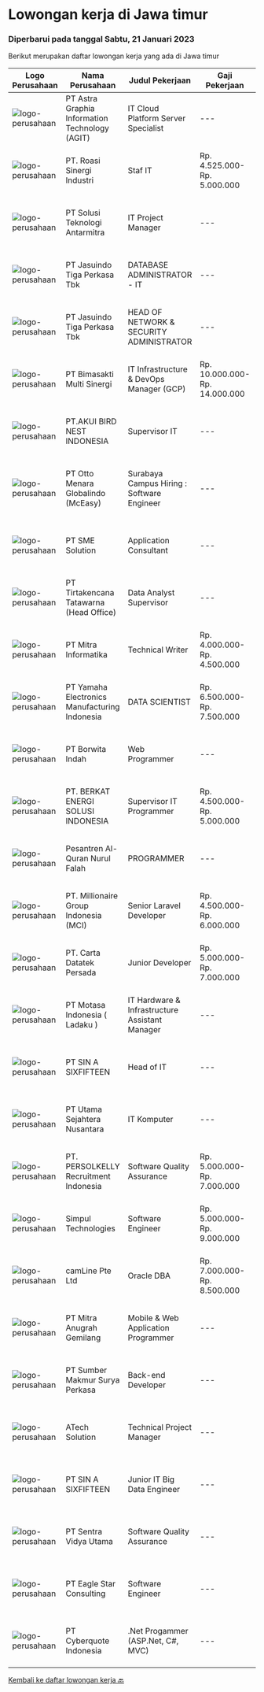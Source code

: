 
  # Lowongan kerja di Jawa timur

  ### Diperbarui pada tanggal Sabtu, 21 Januari 2023

  Berikut merupakan daftar lowongan kerja yang ada di Jawa timur

  |Logo Perusahaan | Nama Perusahaan | Judul Pekerjaan | Gaji Pekerjaan | Lokasi | Deskripsi | Tanggal diunggah | Pranala |
  | -------------- | --------------- | --------------- | --------- | --------- | -------------- | ------- | ----------- |
  |![logo-perusahaan](https://image-service-cdn.seek.com.au/ff352750bbaae6c058ba966669028ee6505d9f4a/ee4dce1061f3f616224767ad58cb2fc751b8d2dc)|PT Astra Graphia Information Technology (AGIT)|IT Cloud Platform Server Specialist|---|Jawa Timur|- Familiar with IT cloud platform.- Print driver/que Administration on Windows Server Minimal Requirement :1. Have A Bachelor’s degree in information...|Jumat, 20 Januari 2023|https://www.jobstreet.co.id/id/job/it-cloud-platform-server-specialist-4191046?token=0~7abfc95e-64b5-416c-a2bf-c9abd500caab&sectionRank=1&jobId=jobstreet-id-job-4191046|
|![logo-perusahaan](https://image-service-cdn.seek.com.au/45fe913f826e870a0c5b144f6b36ce9a37beffa3/ee4dce1061f3f616224767ad58cb2fc751b8d2dc)|PT. Roasi Sinergi Industri|Staf IT|Rp. 4.525.000-Rp. 5.000.000|Surabaya|Tugas &amp; Tanggung Jawab: Merancang dan membuat aplikasi desktop dan web Melakukan pengembangan aplikasi secara internal untuk kebutuhan perusahaan...|Jumat, 20 Januari 2023|https://www.jobstreet.co.id/id/job/staf-it-4190977?token=0~7abfc95e-64b5-416c-a2bf-c9abd500caab&sectionRank=2&jobId=jobstreet-id-job-4190977|
|![logo-perusahaan](https://image-service-cdn.seek.com.au/b91a962bccb5a17115539dbfd3234278c7e48e43/ee4dce1061f3f616224767ad58cb2fc751b8d2dc)|PT Solusi Teknologi Antarmitra|IT Project Manager|---|Surabaya|PT. Solusi Teknologi Antarmitra is pleased to announce a job opening for the position of IT Project Manager. We are seeking a skilled and highly...|Jumat, 20 Januari 2023|https://www.jobstreet.co.id/id/job/it-project-manager-4177584?token=0~7abfc95e-64b5-416c-a2bf-c9abd500caab&sectionRank=3&jobId=jobstreet-id-job-4177584|
|![logo-perusahaan](https://image-service-cdn.seek.com.au/af38d604e6f81bafc849d1c25c6e20a1e8cbc479/ee4dce1061f3f616224767ad58cb2fc751b8d2dc)|PT Jasuindo Tiga Perkasa Tbk|DATABASE ADMINISTRATOR - IT|---|Sidoarjo|SPESIFIKASI PEKERJAAN : Bertanggung jawab dalam  installasi, setup, konfigurasi dan  manajemen database server dalam scope perusahaan....|Kamis, 19 Januari 2023|https://www.jobstreet.co.id/id/job/database-administrator-it-4189202?token=0~7abfc95e-64b5-416c-a2bf-c9abd500caab&sectionRank=4&jobId=jobstreet-id-job-4189202|
|![logo-perusahaan](https://image-service-cdn.seek.com.au/f9cd043f1011fee386470591649d3e30b502df59/ee4dce1061f3f616224767ad58cb2fc751b8d2dc)|PT Jasuindo Tiga Perkasa Tbk|HEAD OF NETWORK & SECURITY ADMINISTRATOR|---|Sidoarjo|Kualifikasi : Pendidikan Minimal S1 Teknik Informatika/ Teknik Elektro Mempunyai pengalaman minimal 3 tahun dibidang yang sama Memiliki sertifikasi...|Jumat, 20 Januari 2023|https://www.jobstreet.co.id/id/job/head-of-network-security-administrator-4191365?token=0~7abfc95e-64b5-416c-a2bf-c9abd500caab&sectionRank=5&jobId=jobstreet-id-job-4191365|
|![logo-perusahaan](https://image-service-cdn.seek.com.au/3c3597528a656ba0a7299263a04fc9ed9cb02b85/ee4dce1061f3f616224767ad58cb2fc751b8d2dc)|PT Bimasakti Multi Sinergi|IT Infrastructure & DevOps Manager (GCP)|Rp. 10.000.000-Rp. 14.000.000|Sidoarjo|Job descriptions- Lead &amp; manage objective of tim IT Network &amp; DevOps- Ensure availability of all BMS infrastructure achieve Standard SLA-...|Kamis, 19 Januari 2023|https://www.jobstreet.co.id/id/job/it-infrastructure-devops-manager-gcp-4189152?token=0~7abfc95e-64b5-416c-a2bf-c9abd500caab&sectionRank=6&jobId=jobstreet-id-job-4189152|
|![logo-perusahaan](https://image-service-cdn.seek.com.au/12760394e9a7f90aefbcbab5c544c640cfa43460/ee4dce1061f3f616224767ad58cb2fc751b8d2dc)|PT.AKUI BIRD NEST INDONESIA|Supervisor IT|---|Jawa Timur|Usia Minimal 30 Tahun Pendidikan Minimal S1 Teknik Informatika Berpengalaman di Bidangnya Minimal 3 Tahun Memahami Mikrotik Menguasai Pemrograman...|Selasa, 17 Januari 2023|https://www.jobstreet.co.id/id/job/supervisor-it-4186521?token=0~7abfc95e-64b5-416c-a2bf-c9abd500caab&sectionRank=7&jobId=jobstreet-id-job-4186521|
|![logo-perusahaan](https://image-service-cdn.seek.com.au/d2fdc8f770780672c481f96da84f09bace4e0084/ee4dce1061f3f616224767ad58cb2fc751b8d2dc)|PT Otto Menara Globalindo (McEasy)|Surabaya Campus Hiring : Software Engineer|---|Surabaya|Join us to connecting transportation and supply chain ecosystem in Indonesia. We are looking for Backend, Front End &amp; QA Engineer.If you are final...|Kamis, 19 Januari 2023|https://www.jobstreet.co.id/id/job/surabaya-campus-hiring-%3A-software-engineer-4190463?token=0~7abfc95e-64b5-416c-a2bf-c9abd500caab&sectionRank=8&jobId=jobstreet-id-job-4190463|
|![logo-perusahaan](https://image-service-cdn.seek.com.au/f0cc6ba1828627c44076452213cbe473e760a860/ee4dce1061f3f616224767ad58cb2fc751b8d2dc)|PT SME Solution|Application Consultant|---|Jakarta Raya|ERP APPLICATION CONSULTANT(CODE: AC-JKT or AC-SBY) • Will be based in Jakarta (JKT) or Surabaya (SBY)• Bachelor Degree from reputable university with...|Kamis, 19 Januari 2023|https://www.jobstreet.co.id/id/job/application-consultant-4176296?token=0~7abfc95e-64b5-416c-a2bf-c9abd500caab&sectionRank=9&jobId=jobstreet-id-job-4176296|
|![logo-perusahaan](https://image-service-cdn.seek.com.au/725461b71fc06dfe5702e54b92b04367f87ca58d/ee4dce1061f3f616224767ad58cb2fc751b8d2dc)|PT Tirtakencana Tatawarna (Head Office)|Data Analyst Supervisor|---|Surabaya|Kualifikasi: Pendidikan minimal S1 bidang Informatika Memiliki pengalaman minimal 2 tahun di dalam bidang analisa data. Memiliki kemampuan di dalam...|Kamis, 19 Januari 2023|https://www.jobstreet.co.id/id/job/data-analyst-supervisor-4189981?token=0~7abfc95e-64b5-416c-a2bf-c9abd500caab&sectionRank=10&jobId=jobstreet-id-job-4189981|
|![logo-perusahaan](https://image-service-cdn.seek.com.au/f41a3a3e89984f2dabec38a3b33e4fa0e4b94970/ee4dce1061f3f616224767ad58cb2fc751b8d2dc)|PT Mitra Informatika|Technical Writer|Rp. 4.000.000-Rp. 4.500.000|Surabaya|Responsibilities Write software technical document (documentation and user guide) Communicate with software developer and software tester to find...|Kamis, 19 Januari 2023|https://www.jobstreet.co.id/id/job/technical-writer-4189945?token=0~7abfc95e-64b5-416c-a2bf-c9abd500caab&sectionRank=11&jobId=jobstreet-id-job-4189945|
|![logo-perusahaan](https://image-service-cdn.seek.com.au/d973cc7864796747534dbabf1d4f648f11d31c80/ee4dce1061f3f616224767ad58cb2fc751b8d2dc)|PT Yamaha Electronics Manufacturing Indonesia|DATA SCIENTIST|Rp. 6.500.000-Rp. 7.500.000|Pasuruan|Responsibilities:  Collaborates with members of design, production, quality and engineering teams to improve electronics manufacturing processes and...|Jumat, 20 Januari 2023|https://www.jobstreet.co.id/id/job/data-scientist-4190692?token=0~7abfc95e-64b5-416c-a2bf-c9abd500caab&sectionRank=12&jobId=jobstreet-id-job-4190692|
|![logo-perusahaan](https://image-service-cdn.seek.com.au/8fb52cb83f97a565f08e94560c6afad624216653/ee4dce1061f3f616224767ad58cb2fc751b8d2dc)|PT Borwita Indah|Web Programmer|---|Jakarta Raya|Job Description :(Placement : Jakarta &amp; Sidoarjo)The ideal candidate is a creative problem solver who will work in coordination with...|Kamis, 19 Januari 2023|https://www.jobstreet.co.id/id/job/web-programmer-4167259?token=0~7abfc95e-64b5-416c-a2bf-c9abd500caab&sectionRank=13&jobId=jobstreet-id-job-4167259|
|![logo-perusahaan](https://image-service-cdn.seek.com.au/3e047b315c7d04b98ac6c18ccafa238477895f53/ee4dce1061f3f616224767ad58cb2fc751b8d2dc)|PT. BERKAT ENERGI SOLUSI INDONESIA|Supervisor IT Programmer|Rp. 4.500.000-Rp. 5.000.000|Pasuruan|Mobile and Web Application Developer Ensure current web application running well Create and design mobile application as company needs Design...|Selasa, 17 Januari 2023|https://www.jobstreet.co.id/id/job/supervisor-it-programmer-4186500?token=0~7abfc95e-64b5-416c-a2bf-c9abd500caab&sectionRank=14&jobId=jobstreet-id-job-4186500|
|![logo-perusahaan](https://image-service-cdn.seek.com.au/1fb0e17d2f75740b9ecf56891342696fdefed60d/ee4dce1061f3f616224767ad58cb2fc751b8d2dc)|Pesantren Al-Quran Nurul Falah|PROGRAMMER|---|Surabaya|KUALIFIKASI Usia Maksimal 27 tahun Lulusan D3/S1 (Sistem Informasi/Teknik Informatika) Siap Bekerja TIM Kreatif Inovatif &amp; Ulet Menguasai...|Rabu, 18 Januari 2023|https://www.jobstreet.co.id/id/job/programmer-4188435?token=0~7abfc95e-64b5-416c-a2bf-c9abd500caab&sectionRank=15&jobId=jobstreet-id-job-4188435|
|![logo-perusahaan](https://image-service-cdn.seek.com.au/07ee26082354e176479819526a2a2fcad31f0b76/ee4dce1061f3f616224767ad58cb2fc751b8d2dc)|PT. Millionaire Group Indonesia (MCI)|Senior Laravel Developer|Rp. 4.500.000-Rp. 6.000.000|Surabaya|Kandidat harus memiliki setidaknya Diploma, Gelar Sarjana Setidaknya memiliki 2 tahun pengalaman dalam bidang yang sesuai untuk posisi ini. Lebih...|Jumat, 20 Januari 2023|https://www.jobstreet.co.id/id/job/senior-laravel-developer-4191355?token=0~7abfc95e-64b5-416c-a2bf-c9abd500caab&sectionRank=16&jobId=jobstreet-id-job-4191355|
|![logo-perusahaan](https://image-service-cdn.seek.com.au/aa79356642862cf2ee2fc1a9ccb93ba8065240d8/ee4dce1061f3f616224767ad58cb2fc751b8d2dc)|PT. Carta Datatek Persada|Junior Developer|Rp. 5.000.000-Rp. 7.000.000|Jawa Timur|Full Stack DeveloperJob Description: Membuat program berbasis web untuk aplikasi ERP (Inventori, Produksi, dan Akunting) Keahlian Teknis: Bahasa...|Rabu, 18 Januari 2023|https://www.jobstreet.co.id/id/job/junior-developer-4184972?token=0~7abfc95e-64b5-416c-a2bf-c9abd500caab&sectionRank=17&jobId=jobstreet-id-job-4184972|
|![logo-perusahaan](https://image-service-cdn.seek.com.au/f21f727914f248ad77fc3d0c0b65830cc74d1b49/ee4dce1061f3f616224767ad58cb2fc751b8d2dc)|PT Motasa Indonesia ( Ladaku )|IT Hardware & Infrastructure Assistant Manager|---|Mojokerto|Kualifikasi : Pendidikan S1 Jurusan Teknik Informatika / Teknik Komputer Pengalaman Minimal 3 pada posisi IT Hardware &amp; Infrastructure Assistant...|Jumat, 13 Januari 2023|https://www.jobstreet.co.id/id/job/it-hardware-infrastructure-assistant-manager-4181218?token=0~7abfc95e-64b5-416c-a2bf-c9abd500caab&sectionRank=18&jobId=jobstreet-id-job-4181218|
|![logo-perusahaan](https://image-service-cdn.seek.com.au/f7655195ebe9a66381a9ce342b98ad1075910b07/ee4dce1061f3f616224767ad58cb2fc751b8d2dc)|PT SIN A SIXFIFTEEN|Head of IT|---|Pasuruan|Tanggung Jawab: Merencanakan strategi implementasi atas kebijakan perusahaan Memastikan semua sistem IT dapat berjalan dengan lancar Memonitor...|Senin, 16 Januari 2023|https://www.jobstreet.co.id/id/job/head-of-it-4183450?token=0~7abfc95e-64b5-416c-a2bf-c9abd500caab&sectionRank=19&jobId=jobstreet-id-job-4183450|
|![logo-perusahaan](https://i.ibb.co/sqvTCh9/112815900-stock-vector-no-image-available-icon-flat-vector.webp)|PT Utama Sejahtera Nusantara|IT Komputer|---|Gresik|Kualifikasi : Usia maksimal 35 Tahun Memahami bahasa pemrogaman Memahami desain grafis web dan memuat web, photoshop atau corel draw Memahami sistem...|Kamis, 19 Januari 2023|https://www.jobstreet.co.id/id/job/it-komputer-4189058?token=0~7abfc95e-64b5-416c-a2bf-c9abd500caab&sectionRank=20&jobId=jobstreet-id-job-4189058|
|![logo-perusahaan](https://image-service-cdn.seek.com.au/a778cc2d537d275f0abc3d64068f14c4c640057e/ee4dce1061f3f616224767ad58cb2fc751b8d2dc)|PT. PERSOLKELLY Recruitment Indonesia|Software Quality Assurance|Rp. 5.000.000-Rp. 7.000.000|Surabaya|Requirement: Education Minimum D3/S1 preferably from informatics engineering/ information system Experience minimum 2 years in IT/ related field...|Rabu, 18 Januari 2023|https://www.jobstreet.co.id/id/job/software-quality-assurance-4187260?token=0~7abfc95e-64b5-416c-a2bf-c9abd500caab&sectionRank=21&jobId=jobstreet-id-job-4187260|
|![logo-perusahaan](https://image-service-cdn.seek.com.au/86f14356bc1f934fa987c601444edf6762263efa/ee4dce1061f3f616224767ad58cb2fc751b8d2dc)|Simpul Technologies|Software Engineer|Rp. 5.000.000-Rp. 9.000.000|Surabaya|Join our exciting Tech Team as a Full-Stack Software Engineer. Our team builds wonderful Enterprise Tech platform. You will be part of a talented...|Selasa, 17 Januari 2023|https://www.jobstreet.co.id/id/job/software-engineer-4163930?token=0~7abfc95e-64b5-416c-a2bf-c9abd500caab&sectionRank=22&jobId=jobstreet-id-job-4163930|
|![logo-perusahaan](https://image-service-cdn.seek.com.au/b7366e8b01e6aee81a7d1b9b04a5352ee0daf22f/ee4dce1061f3f616224767ad58cb2fc751b8d2dc)|camLine  Pte Ltd|Oracle DBA|Rp. 7.000.000-Rp. 8.500.000|Surabaya|Participates in client/project meeting(s) for highly complex project definition, needs assessment and design review. Evaluates the needs and...|Kamis, 19 Januari 2023|https://www.jobstreet.co.id/id/job/oracle-dba-4175323?token=0~7abfc95e-64b5-416c-a2bf-c9abd500caab&sectionRank=23&jobId=jobstreet-id-job-4175323|
|![logo-perusahaan](https://i.ibb.co/sqvTCh9/112815900-stock-vector-no-image-available-icon-flat-vector.webp)|PT Mitra Anugrah Gemilang|Mobile & Web Application Programmer|---|Surabaya|Mobile &amp; Web Application Developer              Deskripsi Pekerjaan:  Mengembangkan hybrid mobile application dan keterlibatan langsung dalam...|Kamis, 19 Januari 2023|https://www.jobstreet.co.id/id/job/mobile-web-application-programmer-4189415?token=0~7abfc95e-64b5-416c-a2bf-c9abd500caab&sectionRank=24&jobId=jobstreet-id-job-4189415|
|![logo-perusahaan](https://image-service-cdn.seek.com.au/2bb020942b57424abf5747dd3e479a3482b19d4b/ee4dce1061f3f616224767ad58cb2fc751b8d2dc)|PT Sumber Makmur Surya Perkasa|Back-end Developer|---|Surabaya|Have you ever thought of being part of an agile team that leverages technology to provide an innovative way for people to buy steel and building...|Kamis, 19 Januari 2023|https://www.jobstreet.co.id/id/job/back-end-developer-4167866?token=0~7abfc95e-64b5-416c-a2bf-c9abd500caab&sectionRank=25&jobId=jobstreet-id-job-4167866|
|![logo-perusahaan](https://image-service-cdn.seek.com.au/01cd86444ba33e86855e0cce80ed2ebf9dcff3e2/ee4dce1061f3f616224767ad58cb2fc751b8d2dc)|ATech Solution|Technical Project Manager|---|Bali|The job duties and responsibility of this role: Familiarity with software development methodologies and frameworks such as Agile / Scrum and Conduct...|Rabu, 18 Januari 2023|https://www.jobstreet.co.id/id/job/technical-project-manager-4188858?token=0~7abfc95e-64b5-416c-a2bf-c9abd500caab&sectionRank=26&jobId=jobstreet-id-job-4188858|
|![logo-perusahaan](https://image-service-cdn.seek.com.au/f7655195ebe9a66381a9ce342b98ad1075910b07/ee4dce1061f3f616224767ad58cb2fc751b8d2dc)|PT SIN A SIXFIFTEEN|Junior IT Big Data Engineer|---|Pasuruan|Tanggung Jawab : Memelihara dan mengembangkan aplikasi ERP dengan menggunakan bahasa pemrograman Python Melakukan proses development Addons dengan...|Senin, 16 Januari 2023|https://www.jobstreet.co.id/id/job/junior-it-big-data-engineer-4184639?token=0~7abfc95e-64b5-416c-a2bf-c9abd500caab&sectionRank=27&jobId=jobstreet-id-job-4184639|
|![logo-perusahaan](https://image-service-cdn.seek.com.au/8c42b48609d4bb354e67f19d01ae1f4c43213352/ee4dce1061f3f616224767ad58cb2fc751b8d2dc)|PT Sentra Vidya Utama|Software Quality Assurance|---|Surabaya|Review requirements, specifications, and technical design documents to provide timely and meaningful feedback Create detailed, comprehensive, and...|Rabu, 18 Januari 2023|https://www.jobstreet.co.id/id/job/software-quality-assurance-4165092?token=0~7abfc95e-64b5-416c-a2bf-c9abd500caab&sectionRank=28&jobId=jobstreet-id-job-4165092|
|![logo-perusahaan](https://image-service-cdn.seek.com.au/0ff0ed52cec532835df0081e60661fdfd1562b18/ee4dce1061f3f616224767ad58cb2fc751b8d2dc)|PT Eagle Star Consulting|Software Engineer|---|Surabaya|Minimum Bachelor's Degree in Computer Science, Electrical Engineering, Computer Engineering, or a related field Has 2 - 3 year(s) of working...|Rabu, 18 Januari 2023|https://www.jobstreet.co.id/id/job/software-engineer-4187587?token=0~7abfc95e-64b5-416c-a2bf-c9abd500caab&sectionRank=29&jobId=jobstreet-id-job-4187587|
|![logo-perusahaan](https://image-service-cdn.seek.com.au/5e0de12e9b5a618691961880926bcdb645e26350/ee4dce1061f3f616224767ad58cb2fc751b8d2dc)|PT Cyberquote Indonesia|.Net Progammer (ASP.Net, C#, MVC)|---|Surabaya|Responsibilities: Design, develop and maintain applications in a reusable and easy to change manner to support business growth. Develop and maintain...|Kamis, 19 Januari 2023|https://www.jobstreet.co.id/id/job/.net-progammer-asp.net-c-mvc-4173237?token=0~7abfc95e-64b5-416c-a2bf-c9abd500caab&sectionRank=30&jobId=jobstreet-id-job-4173237|


  [Kembali ke daftar lowongan kerja 🔙](../README.md#daftar-lowongan-kerja)
  